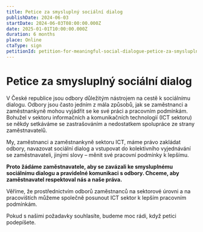 ```yaml
---
title: Petice za smysluplný sociální dialog
publishDate: 2024-06-03
startDate: 2024-06-03T08:00:00.000Z
date: 2025-01-01T10:00:00.000Z
duration: 6 months
place: Online
ctaType: sign
petitionId: petition-for-meaningful-social-dialogue-petice-za-smysluplny-socialni-dialog
---
```

# Petice za smysluplný sociální dialog

V České republice jsou odbory důležitým nástrojem na cestě k sociálnímu dialogu. Odbory jsou často jedním z mála způsobů, jak se zaměstnanci a zaměstnankyně mohou vyjádřit se ke své práci a pracovním podmínkám. Bohužel v sektoru informačních a komunikačních technologií (ICT sektoru) se někdy setkáváme se zastrašováním a nedostatkem spolupráce ze strany zaměstnavatelů.

My, zaměstnanci a zaměstnankyně sektoru ICT, máme právo zakládat odbory, navazovat sociální dialog a vstupovat do kolektivního vyjednávání se zaměstnavateli, jinými slovy – měnit své pracovní podmínky k lepšímu. 

**Proto žádáme zaměstnavatele, aby se zavázali ke smysluplnému sociálnímu dialogu a pravidelné komunikaci s odbory. Chceme, aby zaměstnavatel respektoval nás a naše práva.**

Věříme, že prostřednictvím odborů zaměstnanců na sektorové úrovni a na pracovištích můžeme společně posunout ICT sektor k lepším pracovním podmínkám.

Pokud s našimi požadavky souhlasíte, budeme moc rádi, když petici podepíšete.
